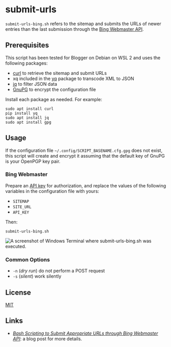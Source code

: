# submit-urls #

<!-- Bash script that refers to sitemap and submits URLs through Bing
Webmaster API -->

<!-- bash bing-api curl gnupg jq yq -->

`submit-urls-bing.sh` refers to the sitemap and submits the URLs of
newer entries than the last submission through the [Bing Webmaster
API](https://docs.microsoft.com/en-us/bingwebmaster/).

## Prerequisites ##

This script has been tested for Blogger on Debian on WSL 2 and uses
the following packages:

  * [curl](https://curl.se/) to retrieve the sitemap and submit URLs
  * xq included in the [yq](https://kislyuk.github.io/yq/) package to
    transcode XML to JSON
  * [jq](https://stedolan.github.io/jq/) to filter JSON data
  * [GnuPG](https://gnupg.org/index.html) to encrypt the configuration
    file

Install each package as needed.  For example:

``` shell
sudo apt install curl
pip install yq
sudo apt install jq
sudo apt install gpg
```

## Usage ##

If the configuration file `~/.config/SCRIPT_BASENAME.cfg.gpg` does not
exist, this script will create and encrypt it assuming that the
default key of GnuPG is your OpenPGP key pair.

### Bing Webmaster ###

Prepare an [API
key](https://docs.microsoft.com/en-us/bingwebmaster/getting-access)
for authorization, and replace the values of the following variables
in the configuration file with yours:

  * `SITEMAP`
  * `SITE_URL`
  * `API_KEY`

Then:

``` shell
submit-urls-bing.sh
```

![A screenshot of Windows Terminal where submit-urls-bing.sh was
executed.](https://dl.dropboxusercontent.com/s/z59v9eur56naaa9/20230210T190706.png)

### Common Options ###

  * `-n` (*dry run*) do not perform a POST request
  * `-s` (*silent*) work silently

## License ##

[MIT](LICENSE.md)

## Links ##

  * [*Bash Scripting to Submit Appropriate URLs through Bing Webmaster
    API*](https://carmine560.blogspot.com/2020/12/bash-scripting-to-submit-urls-through.html):
    a blog post for more details.
